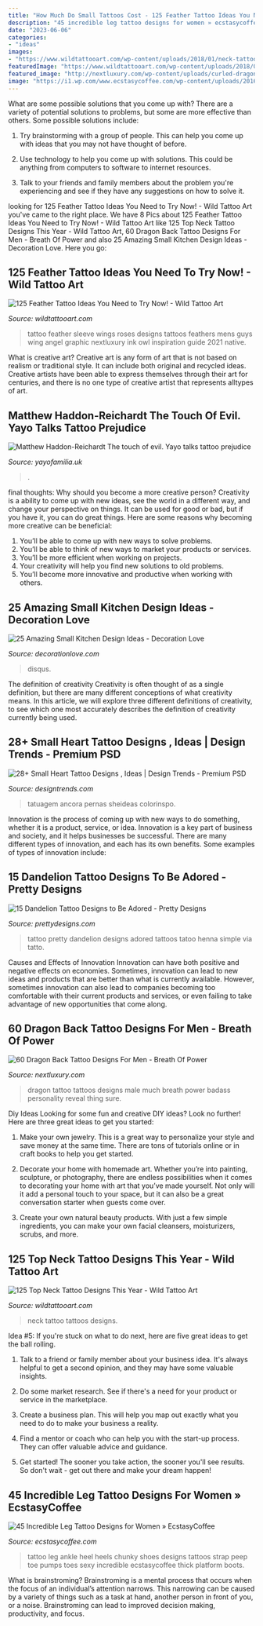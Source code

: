 ```yaml
---
title: "How Much Do Small Tattoos Cost - 125 Feather Tattoo Ideas You Need To Try Now!"
description: "45 incredible leg tattoo designs for women » ecstasycoffee"
date: "2023-06-06"
categories:
- "ideas"
images:
- "https://www.wildtattooart.com/wp-content/uploads/2018/01/neck-tattoos-0910174.jpg"
featuredImage: "https://www.wildtattooart.com/wp-content/uploads/2018/03/feather-tattoos-0703186.jpg"
featured_image: "http://nextluxury.com/wp-content/uploads/curled-dragon-male-full-back-tattoos.jpg"
image: "https://i1.wp.com/www.ecstasycoffee.com/wp-content/uploads/2016/11/Elegance-of-Tat-Art.jpg?resize=600,600"
---
```



What are some possible solutions that you come up with?
There are a variety of potential solutions to problems, but some are more effective than others. Some possible solutions include:
1. Try brainstorming with a group of people. This can help you come up with ideas that you may not have thought of before.

2. Use technology to help you come up with solutions. This could be anything from computers to software to internet resources.

3. Talk to your friends and family members about the problem you're experiencing and see if they have any suggestions on how to solve it.

	

		
looking for 125 Feather Tattoo Ideas You Need to Try Now! - Wild Tattoo Art you've came to the right place. We have 8 Pics about 125 Feather Tattoo Ideas You Need to Try Now! - Wild Tattoo Art like 125 Top Neck Tattoo Designs This Year - Wild Tattoo Art, 60 Dragon Back Tattoo Designs For Men - Breath Of Power and also 25 Amazing Small Kitchen Design Ideas - Decoration Love. Here you go:
		
    
## 125 Feather Tattoo Ideas You Need To Try Now! - Wild Tattoo Art

<img loading=lazy src="https://www.wildtattooart.com/wp-content/uploads/2018/03/feather-tattoos-0703186.jpg" onerror="this.onerror=null;this.src='https://tse2.mm.bing.net/th?id=OIP.8pBXesH4phgOAO-8V9_snwHaLG&amp;pid=15.1';" alt="125 Feather Tattoo Ideas You Need to Try Now! - Wild Tattoo Art">

_Source: wildtattooart.com_

>tattoo feather sleeve wings roses designs tattoos feathers mens guys wing angel graphic nextluxury ink owl inspiration guide 2021 native. 

	

What is creative art?
Creative art is any form of art that is not based on realism or traditional style. It can include both original and recycled ideas. Creative artists have been able to express themselves through their art for centuries, and there is no one type of creative artist that represents alltypes of art.

    
## Matthew Haddon-Reichardt The Touch Of Evil. Yayo Talks Tattoo Prejudice

<img loading=lazy src="https://cdn.shopify.com/s/files/1/2156/7915/files/Brain_Surgery_3_by_lagwardia_large.jpg?v=1598554289" onerror="this.onerror=null;this.src='https://tse1.mm.bing.net/th?id=OIP.7TyP3tNYcJNKFoRxO7tewgHaE8&amp;pid=15.1';" alt="Matthew Haddon-Reichardt The touch of evil. Yayo talks tattoo prejudice">

_Source: yayofamilia.uk_

>. 

	

final thoughts: Why should you become a more creative person?
Creativity is a ability to come up with new ideas, see the world in a different way, and change your perspective on things. It can be used for good or bad, but if you have it, you can do great things. Here are some reasons why becoming more creative can be beneficial: 
1. You’ll be able to come up with new ways to solve problems. 
2. You’ll be able to think of new ways to market your products or services. 
3. You’ll be more efficient when working on projects. 
4. Your creativity will help you find new solutions to old problems. 
5. You’ll become more innovative and productive when working with others.

    
## 25 Amazing Small Kitchen Design Ideas - Decoration Love

<img loading=lazy src="https://www.decorationlove.com/wp-content/uploads/2016/09/Small-Kitchen-Concept-Design-Ideas.jpg" onerror="this.onerror=null;this.src='https://tse3.mm.bing.net/th?id=OIP.78WRnbW0YhFH03VhGtf1PwHaLH&amp;pid=15.1';" alt="25 Amazing Small Kitchen Design Ideas - Decoration Love">

_Source: decorationlove.com_

>disqus. 

	

The definition of creativity
Creativity is often thought of as a single definition, but there are many different conceptions of what creativity means. In this article, we will explore three different definitions of creativity, to see which one most accurately describes the definition of creativity currently being used.

    
## 28+ Small Heart Tattoo Designs , Ideas | Design Trends - Premium PSD

<img loading=lazy src="https://images.designtrends.com/wp-content/uploads/2016/03/28124327/Girly-Tattoo-Design.jpg" onerror="this.onerror=null;this.src='https://tse1.mm.bing.net/th?id=OIP.ixP6PYkfDtEjL7xd28ux1gHaHa&amp;pid=15.1';" alt="28+ Small Heart Tattoo Designs , Ideas | Design Trends - Premium PSD">

_Source: designtrends.com_

>tatuagem ancora pernas sheideas colorinspo. 

	

Innovation is the process of coming up with new ways to do something, whether it is a product, service, or idea. Innovation is a key part of business and society, and it helps businesses be successful. There are many different types of innovation, and each has its own benefits. Some examples of types of innovation include:

    
## 15 Dandelion Tattoo Designs To Be Adored - Pretty Designs

<img loading=lazy src="http://www.prettydesigns.com/wp-content/uploads/2014/09/Pretty-Tattoo1.jpg" onerror="this.onerror=null;this.src='https://tse2.mm.bing.net/th?id=OIP.zKi-ERTXkl3fXn5RjswVPgHaLG&amp;pid=15.1';" alt="15 Dandelion Tattoo Designs to Be Adored - Pretty Designs">

_Source: prettydesigns.com_

>tattoo pretty dandelion designs adored tattoos tatoo henna simple via tatto. 

	

Causes and Effects of Innovation
Innovation can have both positive and negative effects on economies. Sometimes, innovation can lead to new ideas and products that are better than what is currently available. However, sometimes innovation can also lead to companies becoming too comfortable with their current products and services, or even failing to take advantage of new opportunities that come along.

    
## 60 Dragon Back Tattoo Designs For Men - Breath Of Power

<img loading=lazy src="http://nextluxury.com/wp-content/uploads/curled-dragon-male-full-back-tattoos.jpg" onerror="this.onerror=null;this.src='https://tse3.mm.bing.net/th?id=OIP.FGJdopL6KJjB0zj5mpQugwHaJ4&amp;pid=15.1';" alt="60 Dragon Back Tattoo Designs For Men - Breath Of Power">

_Source: nextluxury.com_

>dragon tattoo tattoos designs male much breath power badass personality reveal thing sure. 

	

Diy Ideas
Looking for some fun and creative DIY ideas? Look no further! Here are three great ideas to get you started:
1. Make your own jewelry. This is a great way to personalize your style and save money at the same time. There are tons of tutorials online or in craft books to help you get started.

2. Decorate your home with homemade art. Whether you’re into painting, sculpture, or photography, there are endless possibilities when it comes to decorating your home with art that you’ve made yourself. Not only will it add a personal touch to your space, but it can also be a great conversation starter when guests come over.

3. Create your own natural beauty products. With just a few simple ingredients, you can make your own facial cleansers, moisturizers, scrubs, and more.

    
## 125 Top Neck Tattoo Designs This Year - Wild Tattoo Art

<img loading=lazy src="https://www.wildtattooart.com/wp-content/uploads/2018/01/neck-tattoos-0910174.jpg" onerror="this.onerror=null;this.src='https://tse3.mm.bing.net/th?id=OIP.QzBhxyKPvpXudt92BjlKEwHaJ4&amp;pid=15.1';" alt="125 Top Neck Tattoo Designs This Year - Wild Tattoo Art">

_Source: wildtattooart.com_

>neck tattoo tattoos designs. 

	

Idea #5:
If you're stuck on what to do next, here are five great ideas to get the ball rolling.
1. Talk to a friend or family member about your business idea. It's always helpful to get a second opinion, and they may have some valuable insights.

2. Do some market research. See if there's a need for your product or service in the marketplace.

3. Create a business plan. This will help you map out exactly what you need to do to make your business a reality.

4. Find a mentor or coach who can help you with the start-up process. They can offer valuable advice and guidance.

5. Get started! The sooner you take action, the sooner you'll see results. So don't wait - get out there and make your dream happen!

    
## 45 Incredible Leg Tattoo Designs For Women » EcstasyCoffee

<img loading=lazy src="https://i1.wp.com/www.ecstasycoffee.com/wp-content/uploads/2016/11/Elegance-of-Tat-Art.jpg?resize=600,600" onerror="this.onerror=null;this.src='https://tse1.mm.bing.net/th?id=OIP.QjPQzKcKyCq_rwDooUkuQQHaHa&amp;pid=15.1';" alt="45 Incredible Leg Tattoo Designs for Women » EcstasyCoffee">

_Source: ecstasycoffee.com_

>tattoo leg ankle heel heels chunky shoes designs tattoos strap peep toe pumps toes sexy incredible ecstasycoffee thick platform boots. 

	

What is brainstroming? Brainstroming is a mental process that occurs when the focus of an individual’s attention narrows. This narrowing can be caused by a variety of things such as a task at hand, another person in front of you, or a noise. Brainstroming can lead to improved decision making, productivity, and focus.

